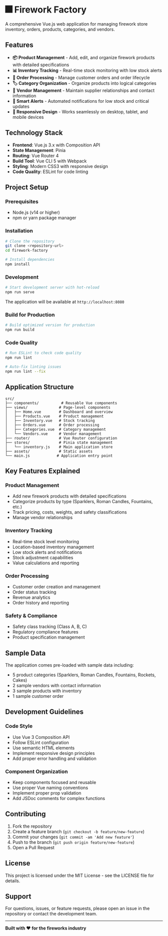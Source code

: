# 🎆 Firework Factory

A comprehensive Vue.js web application for managing firework store inventory, orders, products, categories, and vendors.

## Features

- **📦 Product Management** - Add, edit, and organize firework products with detailed specifications
- **📊 Inventory Tracking** - Real-time stock monitoring with low stock alerts
- **🛒 Order Processing** - Manage customer orders and order lifecycle
- **🏷️ Category Organization** - Organize products into logical categories
- **🏢 Vendor Management** - Maintain supplier relationships and contact information
- **🚨 Smart Alerts** - Automated notifications for low stock and critical updates
- **📱 Responsive Design** - Works seamlessly on desktop, tablet, and mobile devices

## Technology Stack

- **Frontend**: Vue.js 3.x with Composition API
- **State Management**: Pinia
- **Routing**: Vue Router 4
- **Build Tool**: Vue CLI 5 with Webpack
- **Styling**: Modern CSS3 with responsive design
- **Code Quality**: ESLint for code linting

## Project Setup

### Prerequisites
- Node.js (v14 or higher)
- npm or yarn package manager

### Installation
```bash
# Clone the repository
git clone <repository-url>
cd firework-factory

# Install dependencies
npm install
```

### Development

```bash
# Start development server with hot-reload
npm run serve
```

The application will be available at `http://localhost:8080`

### Build for Production

```bash
# Build optimized version for production
npm run build
```

### Code Quality

```bash
# Run ESLint to check code quality
npm run lint

# Auto-fix linting issues
npm run lint --fix
```

## Application Structure

```
src/
├── components/          # Reusable Vue components
├── views/              # Page-level components
│   ├── Home.vue        # Dashboard and overview
│   ├── Products.vue    # Product management
│   ├── Inventory.vue   # Stock tracking
│   ├── Orders.vue      # Order processing
│   ├── Categories.vue  # Category management
│   └── Vendors.vue     # Vendor management
├── router/             # Vue Router configuration
├── stores/             # Pinia state management
│   └── inventory.js    # Main application store
├── assets/             # Static assets
└── main.js            # Application entry point
```

## Key Features Explained

### Product Management
- Add new firework products with detailed specifications
- Categorize products by type (Sparklers, Roman Candles, Fountains, etc.)
- Track pricing, costs, weights, and safety classifications
- Manage vendor relationships

### Inventory Tracking
- Real-time stock level monitoring
- Location-based inventory management
- Low stock alerts and notifications
- Stock adjustment capabilities
- Value calculations and reporting

### Order Processing
- Customer order creation and management
- Order status tracking
- Revenue analytics
- Order history and reporting

### Safety & Compliance
- Safety class tracking (Class A, B, C)
- Regulatory compliance features
- Product specification management

## Sample Data

The application comes pre-loaded with sample data including:
- 5 product categories (Sparklers, Roman Candles, Fountains, Rockets, Cakes)
- 2 sample vendors with contact information
- 3 sample products with inventory
- 1 sample customer order

## Development Guidelines

### Code Style
- Use Vue 3 Composition API
- Follow ESLint configuration
- Use semantic HTML elements
- Implement responsive design principles
- Add proper error handling and validation

### Component Organization
- Keep components focused and reusable
- Use proper Vue naming conventions
- Implement proper prop validation
- Add JSDoc comments for complex functions

## Contributing

1. Fork the repository
2. Create a feature branch (`git checkout -b feature/new-feature`)
3. Commit your changes (`git commit -am 'Add new feature'`)
4. Push to the branch (`git push origin feature/new-feature`)
5. Open a Pull Request

## License

This project is licensed under the MIT License - see the LICENSE file for details.

## Support

For questions, issues, or feature requests, please open an issue in the repository or contact the development team.

---

**Built with ❤️ for the fireworks industry**
